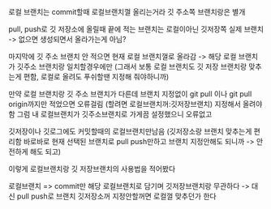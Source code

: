 로컬 브랜치는 commit할때 로컬브랜치껄 올리는거라 깃 주소쪽 브랜치랑은 별개


pull, push로 깃 저장소에 올릴때 끝에 적는 브랜치는 로컬이아닌 깃저장쪽 실제 브랜치 -> 없으면 생성되면서 올라가는게 아님?

마지막에 깃 주소 브랜치 안 적으면 현재 로컬 브랜치껄로 올라감 -> 해당 로컬 브랜치가 깃주소 브랜치랑 일치할경우에만 (그래서 보통 로컬 브랜치도 깃 저장 브랜치랑 맞추는게 편함, 로컬로 올려도 푸쉬할땐 지정해 줘야하니까)

만약 로컬 브랜치랑 깃 주소 브랜치가 다른데 브랜치 지정없이 git pull 이나 git pull origin까지만 적었으면 오류걸림 (할려면 로컬브랜치꺼:깃저장브랜치) 지정해서 올려야함 그럼 내 로컬브랜치가 깃주소브랜치로 가게끔 설정했으니 오류없고 

깃저장이나 깃로그에도 커밋할때의 로컬브랜치만남음 (깃저장소랑 브랜치 맞추는게 편리함 바로바로 현재 선택된 브랜치로 pull push만하고 브랜치 지정안해도 되니까 -> 안전하게 해도 되고)


이렇게 로컬브랜치랑 깃 저장브랜치의 사용법을 적어봤다 

로컬브랜치 => commit만 해당 로컬브랜치로 담기며 깃저장브랜치랑 무관하다 -> 대신 pull push로 브랜치 깃저장소꺼 지정안할꺼면 로컬껄 맞추던가 한다
